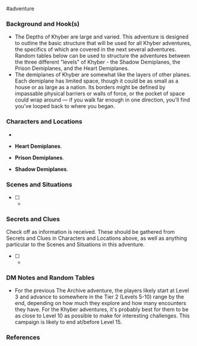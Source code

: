  #adventure 

### Background and Hook(s)

* The Depths of Khyber are large and varied. This adventure is designed to outline the basic structure that will be used for all Khyber adventures, the specifics of which are covered in the next several adventures. Random tables below can be used to structure the adventures between the three different "levels" of Khyber - the Shadow Demiplanes, the Prison Demiplanes, and the Heart Demiplanes.
* The demiplanes of Khyber are somewhat like the layers of other planes. Each demiplane has limited space, though it could be as small as a house or as large as a nation. Its borders might be defined by impassable physical barriers or walls of force, or the pocket of space could wrap around — if you walk far enough in one direction, you’ll find you’ve looped back to where you began.

### Characters and Locations

* 

* **Heart Demiplanes**. 
* **Prison Demiplanes**. 
* **Shadow Demiplanes**. 

### Scenes and Situations

 - [ ] -

### Secrets and Clues
Check off as information is received. These should be gathered from Secrets and Clues in Characters and Locations above, as well as anything particular to the Scenes and Situations in this adventure.

 - [ ] -

### DM Notes and Random Tables

- For the previous The Archive adventure, the players likely start at Level 3 and advance to somewhere in the Tier 2 (Levels 5-10) range by the end, depending on how much they explore and how many encounters they have. For the Khyber adventures, it's probably best for them to be as close to Level 10 as possible to make for interesting challenges. This campaign is likely to end at/before Level 15.

### References

